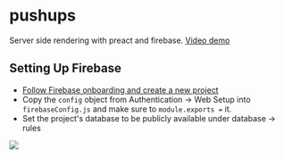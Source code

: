 # pushups
Server side rendering with preact and firebase. [Video demo](https://www.useloom.com/share/83f7f32e777f4859bc5b1e21613198fa)

## Setting Up Firebase

* [Follow Firebase onboarding and create a new project](https://firebase.google.com)
* Copy the `config` object from Authentication -> Web Setup into `firebaseConfig.js` and make sure to `module.exports =` it.
* Set the project's database to be publicly available under database -> rules

<img src="http://i.imgur.com/4w9rETO.png">
